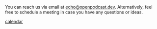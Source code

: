 You can reach us via email at [echo@openpodcast.dev](mailto:echo@openpodcast.dev).
Alternatively, feel free to schedule a meeting in case you have any questions or ideas.

[calendar](_media/cal.html ':include')
